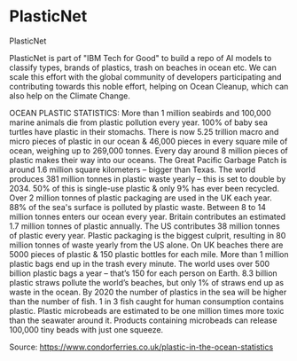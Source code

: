 # PlasticNet
PlasticNet


PlasticNet is part of "IBM Tech for Good" to build a repo of AI models to classify types, brands of plastics, trash on beaches in ocean etc. We can scale this effort with the global community of developers participating and contributing towards this noble effort, helping on Ocean Cleanup, which can also help on the Climate Change.


OCEAN PLASTIC STATISTICS:
More than 1 million seabirds and 100,000 marine animals die from plastic pollution every year.
100% of baby sea turtles have plastic in their stomachs.
There is now 5.25 trillion macro and micro pieces of plastic in our ocean & 46,000 pieces in every square mile of ocean, weighing up to 269,000 tonnes.
Every day around 8 million pieces of plastic makes their way into our oceans.
The Great Pacific Garbage Patch is around 1.6 million square kilometers – bigger than Texas.
The world produces 381 million tonnes in plastic waste yearly – this is set to double by 2034.
50% of this is single-use plastic & only 9% has ever been recycled.
Over 2 million tonnes of plastic packaging are used in the UK each year.
88% of the sea's surface is polluted by plastic waste.
Between 8 to 14 million tonnes enters our ocean every year.
Britain contributes an estimated 1.7 million tonnes of plastic annually.
The US contributes 38 million tonnes of plastic every year.
Plastic packaging is the biggest culprit, resulting in 80 million tonnes of waste yearly from the US alone.
On UK beaches there are 5000 pieces of plastic & 150 plastic bottles for each mile.
More than 1 million plastic bags end up in the trash every minute.
The world uses over 500 billion plastic bags a year – that’s 150 for each person on Earth.
8.3 billion plastic straws pollute the world’s beaches, but only 1% of straws end up as waste in the ocean.
By 2020 the number of plastics in the sea will be higher than the number of fish.
1 in 3 fish caught for human consumption contains plastic.
Plastic microbeads are estimated to be one million times more toxic than the seawater around it.
Products containing microbeads can release 100,000 tiny beads with just one squeeze.

Source: https://www.condorferries.co.uk/plastic-in-the-ocean-statistics
